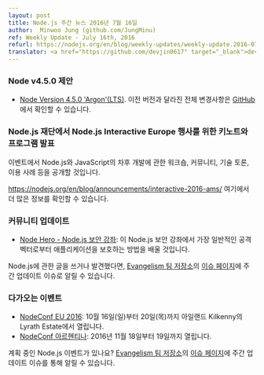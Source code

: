 ```yaml
---
layout: post
title: Node.js 주간 뉴스 2016년 7월 16일
author:  Minwoo Jung (github.com/JungMinu)
ref: Weekly Update - July 16th, 2016
refurl: https://nodejs.org/en/blog/weekly-updates/weekly-update.2016-07-16/
translator: <a href="https://github.com/devjin0617" target="_blank">devjin0617</a>
---
```


<!--
### Node v4.5.0 proposal
-->

### Node v4.5.0 제안

<!--
* [Node Version 4.5.0 'Argon' (LTS)](https://github.com/nodejs/node/pull/7688). Complete changelog from previous releases can be found [on GitHub](https://github.com/nodejs/node/blob/master/CHANGELOG.md).
-->

* [Node Version 4.5.0 'Argon'(LTS)](https://github.com/nodejs/node/pull/7688). 이전 버전과 달라진 전체 변경사항은 [GitHub](https://github.com/nodejs/node/blob/master/CHANGELOG.md)에서 확인할 수 있습니다.

<!--
### Node.js Foundation Announces Keynotes and Programming for Node.js Interactive Europe
-->

### Node.js 재단에서 Node.js Interactive Europe 행사를 위한 키노트와 프로그램 발표

<!--
Event will showcase workshops, community and technical talks, and use cases that will inform the future development of Node.js and JavaScript.
-->

이벤트에서 Node.js와 JavaScript의 차후 개발에 관한 워크숍, 커뮤니티, 기술 토론, 이용 사례 등을 공개할 것입니다.

<!--
See https://nodejs.org/en/blog/announcements/interactive-2016-ams/ for more information.
-->

<https://nodejs.org/en/blog/announcements/interactive-2016-ams/> 여기에서 더 많은 정보를 확인할 수 있습니다.

<!--
### Community Updates
-->

### 커뮤니티 업데이트

<!--
* [Node Hero - Node.js Security Tutorial](https://blog.risingstack.com/node-hero-node-js-security-tutorial/): In this Node.js security tutorial, you are going to learn how to defend your applications against the most common attack vectors.
-->

* [Node Hero - Node.js 보안 강좌](https://blog.risingstack.com/node-hero-node-js-security-tutorial/): 이 Node.js 보안 강좌에서 가장 일반적인 공격 벡터로부터 애플리케이션을 보호하는 방법을 배울 것입니다. 

<!--
If you have spotted or written something about Node.js, do come over to our [Evangelism team repo](https://github.com/nodejs/evangelism) and suggest it on the [Issues page](https://github.com/nodejs/evangelism/issues), specifically the Weekly Updates issue.
-->

Node.js에 관한 글을 쓰거나 발견했다면, [Evangelism 팀 저장소](https://github.com/nodejs/evangelism)의 [이슈 페이지](https://github.com/nodejs/evangelism/issues)에 주간 업데이트 이슈로 알릴 수 있습니다.

<!--
### Upcoming Events
-->

### 다가오는 이벤트

<!--
* [NodeConf EU 2016](http://www.nodeconf.eu/): Sunday 16th - Thursday 20th October, Lyrath Estate Kilkenny
* [NodeConf Argentina](https://2016.nodeconf.com.ar): 18 - 19 November, 2016
-->

* [NodeConf EU 2016](http://www.nodeconf.eu/): 10월 16일(일)부터 20일(목)까지 아일랜드 Kilkenny의 Lyrath Estate에서 열립니다.
* [NodeConf 아르헨티나](https://2016.nodeconf.com.ar): 2016년 11월 18일부터 19일까지 열립니다.

<!--
Have an event about Node.js coming up? You can put your events here through the [Evangelism team repo](https://github.com/nodejs/evangelism) and announce it in the [Issues page](https://github.com/nodejs/evangelism/issues), specifically the Weekly Updates issue.
-->

계획 중인 Node.js 이벤트가 있나요? [Evangelism 팀 저장소](https://github.com/nodejs/evangelism)의 [이슈 페이지](https://github.com/nodejs/evangelism/issues)에 주간 업데이트 이슈를 통해 알릴 수 있습니다.
